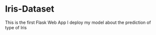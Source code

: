 # Iris-Dataset
This is the first Flask Web App I deploy my model about the prediction of type of Iris
